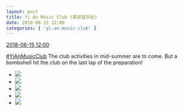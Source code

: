 ```yaml
---
layout: post
title: Yi An Music Club (易安音乐社)
date: 2018-06-15 12:00
categories: [ 'yi-an-music-club' ]
---
```


<div class="weibo-info">
  <a href="https://weibo.com/6094546964/GlsuwtSLS">2018-06-15 12:00</a>
</div>

[#YiAnMusicClub](https://weibo.com/p/100808beae2e3e05b17b64f63ebedca39f19b2/super_index) The club activities in mid-summer are to come. But a bombshell hit the club on the last lap of the preparation!

<!-- more -->

<ul class="weibo-pic-list-2">
  <li class="weibo-pic">
    <a href="http://wx1.sinaimg.cn/mw690/006Es64Agy1fsbotn2tvjj30m84ahu0x.jpg"><img src="http://wx1.sinaimg.cn/thumb150/006Es64Agy1fsbotn2tvjj30m84ahu0x.jpg"/></a>
  </li>
  <li class="weibo-pic">
    <a href="http://wx2.sinaimg.cn/mw690/006Es64Agy1fsbotnuvp2j30m83r7qv5.jpg"><img src="http://wx2.sinaimg.cn/thumb150/006Es64Agy1fsbotnuvp2j30m83r7qv5.jpg"/></a>
  </li>
  <li class="weibo-pic">
    <a href="http://wx1.sinaimg.cn/mw690/006Es64Agy1fsbotx14fzj30m86yfkjm.jpg"><img src="http://wx1.sinaimg.cn/thumb150/006Es64Agy1fsbotx14fzj30m86yfkjm.jpg"/></a>
  </li>
  <li class="weibo-pic">
    <a href="http://wx3.sinaimg.cn/mw690/006Es64Agy1fsbotszglhj30m83ranpd.jpg"><img src="http://wx3.sinaimg.cn/thumb150/006Es64Agy1fsbotszglhj30m83ranpd.jpg"/></a>
  </li>
  <li class="weibo-pic">
    <a href="http://wx3.sinaimg.cn/mw690/006Es64Agy1fsbotv96i0j30m842rnpd.jpg"><img src="http://wx3.sinaimg.cn/thumb150/006Es64Agy1fsbotv96i0j30m842rnpd.jpg"/></a>
  </li>
</ul>
